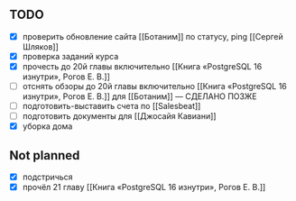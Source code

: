 ## TODO

- [x] проверить обновление сайта [[Ботаним]] по статусу, ping [[Сергей Шляков]]
- [x] проверка заданий курса
- [x] прочесть до 20й главы включительно [[Книга «PostgreSQL 16 изнутри», Рогов Е. В.]]
- [ ] отснять обзоры до 20й главы включительно [[Книга «PostgreSQL 16 изнутри», Рогов Е. В.]] для [[Ботаним]] — СДЕЛАНО ПОЗЖЕ
- [ ] подготовить-выставить счета по [[Salesbeat]]
- [ ] подготовить документы для [[Джосайя Кавиани]]
- [x] уборка дома

## Not planned

- [x] подстричься
- [x] прочёл 21 главу [[Книга «PostgreSQL 16 изнутри», Рогов Е. В.]]